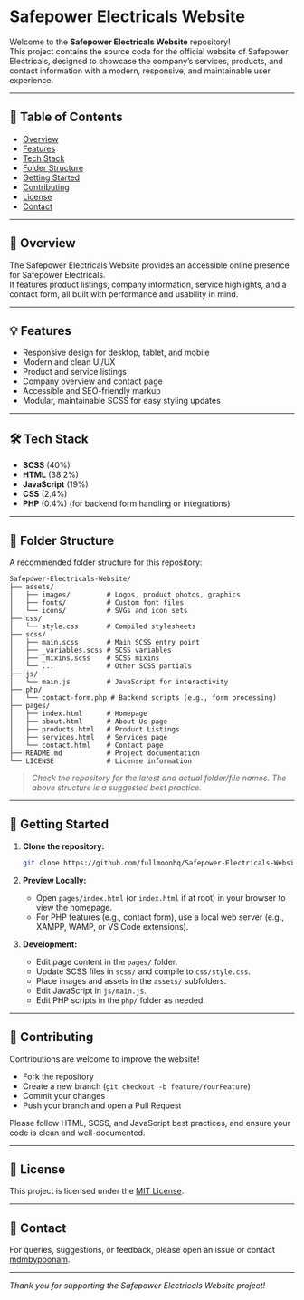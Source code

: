 # Safepower Electricals Website

Welcome to the **Safepower Electricals Website** repository!  
This project contains the source code for the official website of Safepower Electricals, designed to showcase the company’s services, products, and contact information with a modern, responsive, and maintainable user experience.

---

## 📖 Table of Contents

- [Overview](#overview)
- [Features](#features)
- [Tech Stack](#tech-stack)
- [Folder Structure](#folder-structure)
- [Getting Started](#getting-started)
- [Contributing](#contributing)
- [License](#license)
- [Contact](#contact)

---

## 🌟 Overview

The Safepower Electricals Website provides an accessible online presence for Safepower Electricals.  
It features product listings, company information, service highlights, and a contact form, all built with performance and usability in mind.

---

## 💡 Features

- Responsive design for desktop, tablet, and mobile
- Modern and clean UI/UX
- Product and service listings
- Company overview and contact page
- Accessible and SEO-friendly markup
- Modular, maintainable SCSS for easy styling updates

---

## 🛠️ Tech Stack

- **SCSS** (40%)
- **HTML** (38.2%)
- **JavaScript** (19%)
- **CSS** (2.4%)
- **PHP** (0.4%) (for backend form handling or integrations)

---

## 📁 Folder Structure

A recommended folder structure for this repository:

```
Safepower-Electricals-Website/
├── assets/
│   ├── images/         # Logos, product photos, graphics
│   ├── fonts/          # Custom font files
│   └── icons/          # SVGs and icon sets
├── css/
│   └── style.css       # Compiled stylesheets
├── scss/
│   ├── main.scss       # Main SCSS entry point
│   ├── _variables.scss # SCSS variables
│   ├── _mixins.scss    # SCSS mixins
│   └── ...             # Other SCSS partials
├── js/
│   └── main.js         # JavaScript for interactivity
├── php/
│   └── contact-form.php # Backend scripts (e.g., form processing)
├── pages/
│   ├── index.html      # Homepage
│   ├── about.html      # About Us page
│   ├── products.html   # Product Listings
│   ├── services.html   # Services page
│   └── contact.html    # Contact page
├── README.md           # Project documentation
└── LICENSE             # License information
```

> *Check the repository for the latest and actual folder/file names. The above structure is a suggested best practice.*

---

## 🚀 Getting Started

1. **Clone the repository:**
   ```bash
   git clone https://github.com/fullmoonhq/Safepower-Electricals-Website.git
   ```

2. **Preview Locally:**
   - Open `pages/index.html` (or `index.html` if at root) in your browser to view the homepage.
   - For PHP features (e.g., contact form), use a local web server (e.g., XAMPP, WAMP, or VS Code extensions).

3. **Development:**
   - Edit page content in the `pages/` folder.
   - Update SCSS files in `scss/` and compile to `css/style.css`.
   - Place images and assets in the `assets/` subfolders.
   - Edit JavaScript in `js/main.js`.
   - Edit PHP scripts in the `php/` folder as needed.

---

## 🙌 Contributing

Contributions are welcome to improve the website!

- Fork the repository
- Create a new branch (`git checkout -b feature/YourFeature`)
- Commit your changes
- Push your branch and open a Pull Request

Please follow HTML, SCSS, and JavaScript best practices, and ensure your code is clean and well-documented.

---

## 📄 License

This project is licensed under the [MIT License](LICENSE).

---

## 📨 Contact

For queries, suggestions, or feedback, please open an issue or contact [mdmbypoonam](https://github.com/mdmbypoonam).

---

*Thank you for supporting the Safepower Electricals Website project!*
